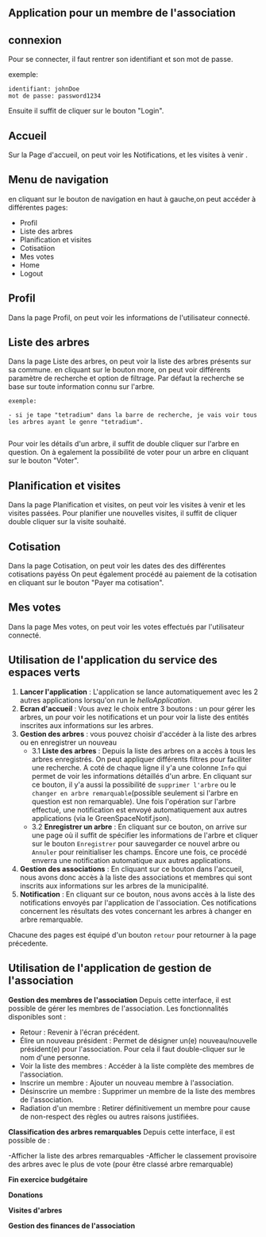 ## Application pour un membre de l'association

## connexion

Pour se connecter, il faut rentrer son identifiant et son mot de passe.

exemple:
```
identifiant: johnDoe
mot de passe: password1234
```
Ensuite il suffit de cliquer sur le bouton "Login".

## Accueil

Sur la Page d'accueil, on peut voir les Notifications, et les visites  à venir .

## Menu de navigation ##
en cliquant sur le bouton de navigation en haut à gauche,on peut accéder à différentes pages:
 
- Profil
- Liste des arbres
- Planification et visites
- Cotisatiion
- Mes votes
- Home 
- Logout 

## Profil

Dans la page Profil, on peut voir les informations de l'utilisateur connecté.

## Liste des arbres

Dans la page Liste des arbres, on peut voir la liste des arbres présents sur sa commune.
en cliquant sur le bouton more, on peut voir différents paramètre de recherche et option de filtrage.
Par défaut la recherche se base sur toute information connu sur l'arbre.

```
exemple:

- si je tape "tetradium" dans la barre de recherche, je vais voir tous les arbres ayant le genre "tetradium".


```
Pour voir les détails d'un arbre, il suffit de double cliquer sur l'arbre en question.
On à egalement la possibilité de voter pour un arbre en cliquant sur le bouton "Voter".

## Planification et visites

Dans la page Planification et visites, on peut voir les visites à venir et les visites passées.
Pour planifier une nouvelles visites, il suffit de cliquer double cliquer sur la visite souhaité.

## Cotisation
Dans la page Cotisation, on peut voir les dates des des différentes cotisations payéss
On peut également procédé au paiement de la cotisation en cliquant sur le bouton "Payer ma cotisation".

## Mes votes
Dans la page Mes votes, on peut voir les votes effectués par l'utilisateur connecté.





## Utilisation de l'application du service des espaces verts

1. **Lancer l'application** : L'application se lance automatiquement avec les 2 autres applications lorsqu'on run le *helloApplication*.  
2. **Ecran d'accueil** : Vous avez le choix entre 3 boutons : un pour gérer les arbres, un pour voir les notifications et un pour voir la liste des entités inscrites aux informations sur les arbres.
3. **Gestion des arbres** : vous pouvez choisir d'accéder à la liste des arbres ou en enregistrer un nouveau
    - 3.1 **Liste des arbres** : Depuis la liste des arbres on a accès à tous les arbres enregistrés. On peut appliquer différents filtres pour faciliter une recherche. A coté de chaque ligne il y'a une colonne `Info` qui permet de voir les informations détaillés d'un arbre. En cliquant sur ce bouton, il y'a aussi la possibilité de `supprimer l'arbre` ou le `changer en arbre remarquable`(possible seulement si l'arbre en question est non remarquable). Une fois l'opération sur l'arbre effectué, une notification est envoyé automatiquement aux autres applications (via le GreenSpaceNotif.json). 
    - 3.2 **Enregistrer un arbre** : En cliquant sur ce bouton, on arrive sur une page où il suffit de spécifier les informations de l'arbre et cliquer sur le bouton `Enregistrer` pour sauvegarder ce nouvel arbre ou `Annuler` pour reinitialiser les champs. Encore une fois, ce procédé enverra une notification automatique aux autres applications.
4. **Gestion des associations** : En cliquant sur ce bouton dans l'accueil, nous avons donc accès à la liste des associations et membres qui sont inscrits aux informations sur les arbres de la municipalité.
5. **Notification** : En cliquant sur ce bouton, nous avons accès à la liste des notifications envoyés par l'application de l'association. Ces notifications concernent les résultats des votes concernant les arbres à changer en arbre remarquable. 

Chacune des pages est équipé d'un bouton `retour` pour retourner à la page précedente.


## Utilisation de l'application de gestion de l'association ##

**Gestion des membres de l'association**
Depuis cette interface, il est possible de gérer les membres de l'association. Les fonctionnalités disponibles sont :

- Retour : Revenir à l'écran précédent.
- Élire un nouveau président : Permet de désigner un(e) nouveau/nouvelle président(e) pour l'association. Pour cela il faut double-cliquer sur le nom d'une personne.
- Voir la liste des membres : Accéder à la liste complète des membres de l'association.
- Inscrire un membre : Ajouter un nouveau membre à l'association.
- Désinscrire un membre : Supprimer un membre de la liste des membres de l'association.
- Radiation d'un membre : Retirer définitivement un membre pour cause de non-respect des règles ou autres raisons justifiées.

**Classification des arbres remarquables**
Depuis cette interface, il est possible de :

-Afficher la liste des arbres remarquables
-Afficher le classement provisoire des arbres avec le plus de vote (pour être classé arbre remarquable)

**Fin exercice budgétaire**

**Donations**

**Visites d'arbres**

**Gestion des finances de l'association**








